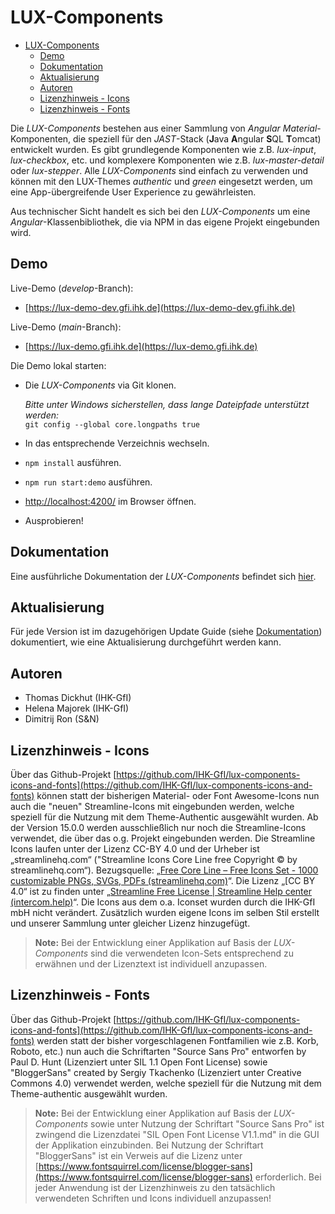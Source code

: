 # LUX-Components

- [LUX-Components](#lux-components)
  - [Demo](#demo)
  - [Dokumentation](#dokumentation)
  - [Aktualisierung](#aktualisierung)
  - [Autoren](#autoren)
  - [Lizenzhinweis - Icons](#lizenzhinweis---icons)
  - [Lizenzhinweis - Fonts](#lizenzhinweis---fonts)

Die _LUX-Components_ bestehen aus einer Sammlung von _Angular Material_-Komponenten, die speziell für den _JAST_-Stack (**J**ava **A**ngular **S**QL **T**omcat)
entwickelt wurden. Es gibt grundlegende Komponenten wie z.B. _lux-input_, _lux-checkbox_, etc. und komplexere Komponenten wie z.B. _lux-master-detail_ oder _lux-stepper_.
Alle _LUX-Components_ sind einfach zu verwenden und können mit den LUX-Themes _authentic_ und _green_ eingesetzt werden, um eine App-übergreifende User Experience zu gewährleisten.

Aus technischer Sicht handelt es sich bei den _LUX-Components_ um eine
_Angular_-Klassenbibliothek, die via NPM in das eigene Projekt eingebunden wird.

## Demo

Live-Demo (_develop_-Branch):

- [https://lux-demo-dev.gfi.ihk.de](https://lux-demo-dev.gfi.ihk.de)

Live-Demo (_main_-Branch):

- [https://lux-demo.gfi.ihk.de](https://lux-demo.gfi.ihk.de)

Die Demo lokal starten:

- Die _LUX-Components_ via Git klonen.
  
  _Bitte unter Windows sicherstellen, dass lange Dateipfade unterstützt werden:_<br>
  `git config --global core.longpaths true`
- In das entsprechende Verzeichnis wechseln.
- `npm install` ausführen.
- `npm run start:demo` ausführen.
- [http://localhost:4200/](http://localhost:4200/) im Browser öffnen.
- Ausprobieren!

## Dokumentation

Eine ausführliche Dokumentation der _LUX-Components_ befindet sich [hier](https://github.com/IHK-GfI/lux-components-workspace/wiki).

## Aktualisierung

Für jede Version ist im dazugehörigen Update Guide (siehe [Dokumentation](https://github.com/IHK-GfI/lux-components-workspace/wiki)) dokumentiert, wie eine Aktualisierung durchgeführt werden kann.

## Autoren

- Thomas Dickhut (IHK-GfI)
- Helena Majorek (IHK-GfI)
- Dimitrij Ron (S&N)

## Lizenzhinweis - Icons

Über das Github-Projekt [https://github.com/IHK-GfI/lux-components-icons-and-fonts](https://github.com/IHK-GfI/lux-components-icons-and-fonts) können statt der bisherigen Material- oder Font Awesome-Icons nun auch die "neuen" Streamline-Icons mit eingebunden werden, welche speziell für die Nutzung mit dem Theme-Authentic ausgewählt wurden.
Ab der Version 15.0.0 werden ausschließlich nur noch die Streamline-Icons verwendet, die über das o.g. Projekt eingebunden werden.
Die Streamline Icons laufen unter der Lizenz CC-BY 4.0 und der Urheber ist „streamlinehq.com“ ("Streamline Icons Core Line free Copyright © by streamlinehq.com“).
Bezugsquelle: „[Free Core Line – Free Icons Set - 1000 customizable PNGs, SVGs, PDFs (streamlinehq.com)](https://www.streamlinehq.com/icons/streamline-mini-line)“.
Die Lizenz „[CC BY 4.0“ ist zu finden unter „[Streamline Free License | Streamline Help center (intercom.help)](https://intercom.help/streamlinehq/en/articles/5354376-streamline-free-license)“.
Die Icons aus dem o.a. Iconset wurden durch die IHK-GfI mbH nicht verändert. Zusätzlich wurden eigene Icons im selben Stil erstellt und unserer Sammlung unter gleicher Lizenz hinzugefügt.

> **Note:** Bei der Entwicklung einer Applikation auf Basis der _LUX-Components_ sind die verwendeten Icon-Sets entsprechend zu erwähnen und der Lizenztext ist individuell anzupassen.

## Lizenzhinweis - Fonts

Über das Github-Projekt [https://github.com/IHK-GfI/lux-components-icons-and-fonts](https://github.com/IHK-GfI/lux-components-icons-and-fonts) werden statt der bisher vorgeschlagenen Fontfamilien wie z.B. Korb, Roboto, etc.) nun auch die Schriftarten "Source Sans Pro" entworfen by Paul D. Hunt (Lizenziert unter SIL 1.1 Open Font License) sowie "BloggerSans" created by Sergiy Tkachenko (Lizenziert unter Creative Commons 4.0) verwendet werden, welche speziell für die Nutzung mit dem Theme-authentic ausgewählt wurden.

> **Note:** Bei der Entwicklung einer Applikation auf Basis der _LUX-Components_ sowie unter Nutzung der Schriftart "Source Sans Pro" ist zwingend die Lizenzdatei "SIL Open Font License V1.1.md" in die GUI der Applikation einzubinden. Bei Nutzung der Schriftart "BloggerSans" ist ein Verweis auf die Lizenz unter [https://www.fontsquirrel.com/license/blogger-sans](https://www.fontsquirrel.com/license/blogger-sans) erforderlich. Bei jeder Anwendung ist der Lizenzhinweis zu den tatsächlich verwendeten Schriften und Icons individuell anzupassen!
